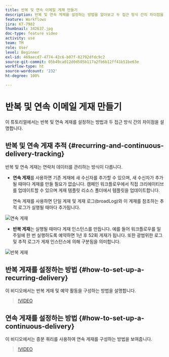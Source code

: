 ```yaml
---
title: 반복 및 연속 이메일 게재 만들기
description: 반복 및 연속 게재를 설정하는 방법을 알아보고 두 접근 방식 간의 차이점을 이해합니다.
feature: Workflows
jira: KT-7982
thumbnail: 342637.jpg
doc-type: feature video
activity: use
team: TM
role: User
level: Beginner
exl-id: 469aecd7-4774-42c6-b07f-82792dfdc9c2
source-git-commit: 05b49ca012d0d505b117a2fb6b12ff41b51be63e
workflow-type: ht
source-wordcount: '232'
ht-degree: 100%

---
```


# 반복 및 연속 이메일 게재 만들기

이 튜토리얼에서는 반복 및 연속 게재를 설정하는 방법과 두 접근 방식 간의 차이점을 설명합니다.

## 반복 및 연속 게재 추적 {#recurring-and-continuous-delivery-tracking}

반복 및 연속 게재는 연락처 데이터를 관리하는 방식이 다릅니다.

* **연속 게재**&#x200B;를 사용하면 기존 게재에 새 수신자를 추가할 수 있으며, 새 수신자가 추가될 때마다 게재를 만들 필요가 없습니다. 캠페인 워크플로우에서 직접 크리에이티브를 업데이트할 수 있으며 게재 템플릿 리소스 폴더에서 템플릿을 업데이트합니다.

  연속 게재를 사용하면 단일 게재 및 게재 로그(broadLog)와 이 게재를 참조하는 추적 로그가 실행될 때마다 추가됩니다.

![연속 게재](/help/assets/delivery_continuous.jpg)

* **반복 게재**&#x200B;는 실행될 때마다 게재 인스턴스를 만듭니다. 예를 들어 워크플로우를 일주일에 한 번 실행하도록 예약하면 1년 후 52회 게재가 됩니다. 또한 광범위한 로그 및 추적 로그가 게재 인스턴스에 의해 구분됨을 의미합니다.

![반복 게재](/help/assets/delivery_recurring.jpg)

## 반복 게재를 설정하는 방법 {#how-to-set-up-a-recurring-delivery}

이 비디오에서는 반복 게재 및 예약 활동을 구성하는 방법을 설명합니다.

>[!VIDEO](https://video.tv.adobe.com/v/342638?quality=12&learn=on)

## 연속 게재를 설정하는 방법 {#how-to-set-up-a-continuous-delivery}

이 비디오에서는 증분 쿼리를 사용하여 연속 게재를 구성하는 방법을 보여줍니다.

>[!VIDEO](https://video.tv.adobe.com/v/342637?quality=12&learn=on)
